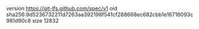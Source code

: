 version https://git-lfs.github.com/spec/v1
oid sha256:9d5236732211d7263aa392198f541cf288668ec682cbb1e16716093c981d90c8
size 12832
